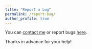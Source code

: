 ```yaml
---
title: "Report a bug"
permalink: /report-bug/
author_profile: true
---
```



You can [contact me](https://www.antoinesoetewey.com/contact/) or report bugs <a href="https://github.com/AntoineSoetewey/antoinesoetewey.github.io/issues" target="_blank">here</a>.

Thanks in advance for your help!
